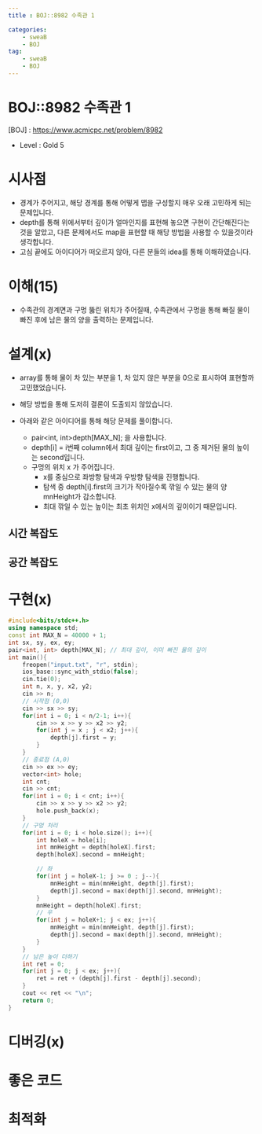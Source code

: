 ```yaml
---
title : BOJ::8982 수족관 1

categories:
    - sweaB
    - BOJ
tag:
    - sweaB
    - BOJ
---
```

# BOJ::8982 수족관 1
[BOJ] : <https://www.acmicpc.net/problem/8982>
- Level : Gold 5

# 시사점
- 경계가 주어지고, 해당 경계를 통해 어떻게 맵을 구성할지 매우 오래 고민하게 되는 문제입니다.
- depth를 통해 위에서부터 깊이가 얼마인지를 표현해 놓으면 구현이 간단해진다는 것을 알았고, 다른
  문제에서도 map을 표현할 때 해당 방법을 사용할 수 있을것이라 생각합니다.
- 고심 끝에도 아이디어가 떠오르지 않아, 다른 분들의 idea를 통해 이해하였습니다.


# 이해(15)
- 수족관의 경계면과 구멍 뚫린 위치가 주어질때, 수족관에서 구멍을 통해 빠질 물이 빠진 후에 남은 물의
  양을 출력하는 문제입니다.


# 설계(x)
- array를 통해 물이 차 있는 부분을 1, 차 있지 않은 부분을 0으로 표시하여 표현할까 고민했었습니다.
- 해당 방법을 통해 도저히 결론이 도출되지 않았습니다.

- 아래와 같은 아이디어를 통해 해당 문제를 풀이합니다.
  - pair<int, int>depth[MAX_N]; 을 사용합니다.
  - depth[i] = i번째 column에서 최대 깊이는 first이고, 그 중 제거된 물의 높이는 second입니다.
  - 구멍의 위치 x 가 주어집니다.
    - x를 중심으로 좌방향 탐색과 우방향 탐색을 진행합니다.
    - 탐색 중 depth[i].first의 크기가 작아질수록 깎일 수 있는 물의 양 mnHeight가 감소합니다.
    - 최대 깎일 수 있는 높이는 최초 위치인 x에서의 깊이이기 때문입니다.

## 시간 복잡도

## 공간 복잡도

# 구현(x)

```cpp
#include<bits/stdc++.h>
using namespace std;
const int MAX_N = 40000 + 1;
int sx, sy, ex, ey;
pair<int, int> depth[MAX_N]; // 최대 깊이, 이미 빠진 물의 깊이
int main(){
    freopen("input.txt", "r", stdin);
    ios_base::sync_with_stdio(false);
    cin.tie(0);
    int n, x, y, x2, y2;
    cin >> n;
    // 시작점 (0,0)
    cin >> sx >> sy;
    for(int i = 0; i < n/2-1; i++){
        cin >> x >> y >> x2 >> y2;
        for(int j = x ; j < x2; j++){
            depth[j].first = y;
        }
    }
    // 종료점 (A,0)
    cin >> ex >> ey;
    vector<int> hole;
    int cnt;
    cin >> cnt;
    for(int i = 0; i < cnt; i++){
        cin >> x >> y >> x2 >> y2;
        hole.push_back(x);
    }
    // 구멍 처리
    for(int i = 0; i < hole.size(); i++){
        int holeX = hole[i];
        int mnHeight = depth[holeX].first;
        depth[holeX].second = mnHeight;

        // 좌
        for(int j = holeX-1; j >= 0 ; j--){
            mnHeight = min(mnHeight, depth[j].first);
            depth[j].second = max(depth[j].second, mnHeight);
        }
        mnHeight = depth[holeX].first;
        // 우
        for(int j = holeX+1; j < ex; j++){
            mnHeight = min(mnHeight, depth[j].first);
            depth[j].second = max(depth[j].second, mnHeight);
        }
    }
    // 남은 높이 더하기
    int ret = 0;
    for(int j = 0; j < ex; j++){
        ret = ret + (depth[j].first - depth[j].second);
    }
    cout << ret << "\n";
    return 0;
}
```

# 디버깅(x)

# 좋은 코드

# 최적화
